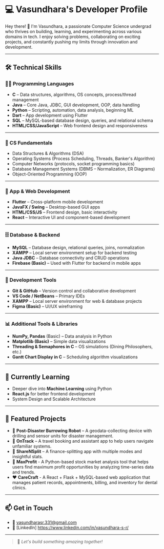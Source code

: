# 💻 Vasundhara's Developer Profile

Hey there! 👋 I'm Vasundhara, a passionate Computer Science undergrad who thrives on building, learning, and experimenting across various domains in tech. I enjoy solving problems, collaborating on exciting projects, and constantly pushing my limits through innovation and development.

---

## 🛠️ Technical Skills

### 👨‍💻 Programming Languages
- **C** – Data structures, algorithms, OS concepts, process/thread management
- **Java** – Core Java, JDBC, GUI development, OOP, data handling
- **Python** – Scripting, automation, data analysis, beginning ML
- **Dart** – App development using Flutter
- **SQL** – MySQL-based database design, queries, and relational schema
- **HTML/CSS/JavaScript** – Web frontend design and responsiveness

---

### 🧠 CS Fundamentals
- Data Structures & Algorithms (DSA)
- Operating Systems (Process Scheduling, Threads, Banker's Algorithm)
- Computer Networks (protocols, socket programming basics)
- Database Management Systems (DBMS – Normalization, ER Diagrams)
- Object-Oriented Programming (OOP)

---

### 📱 App & Web Development
- **Flutter** – Cross-platform mobile development
- **JavaFX / Swing** – Desktop-based GUI apps
- **HTML/CSS/JS** – Frontend design, basic interactivity
- **React** – Interactive UI and component-based development

---

### 🗄️ Database & Backend
- **MySQL** – Database design, relational queries, joins, normalization
- **XAMPP** – Local server environment setup for backend testing
- **Java JDBC** – Database connectivity and CRUD operations
- **Firebase (Basic)** – Used with Flutter for backend in mobile apps

---

### 🧪 Development Tools
- **Git & GitHub** – Version control and collaborative development
- **VS Code / NetBeans** – Primary IDEs
- **XAMPP** – Local server environment for web & database projects
- **Figma (Basic)** – UI/UX wireframing

---

### 📊 Additional Tools & Libraries
- **NumPy, Pandas** (Basic) – Data analysis in Python
- **Matplotlib (Basic)** – Simple data visualizations
- **Threading & Semaphores in C** – OS simulations (Dining Philosophers, etc.)
- **Gantt Chart Display in C** – Scheduling algorithm visualizations

---

## 🌱 Currently Learning
- Deeper dive into **Machine Learning** using Python
- **React.js** for better frontend development
- System Design and Scalable Architecture

---

## 📂 Featured Projects
- 🚨 **Post-Disaster Burrowing Robot** – A geodata-collecting device with drilling and sensor units for disaster management.
- 📲 **OnTrack** – A travel booking and assistant app to help users navigate unfamiliar systems.
- 💸 **ShareNSplit** – A finance-splitting app with multiple modes and insightful stats.
- 💸 **MaxProfit** - A Python-based stock market analysis tool that helps users find maximum profit opportunities by analyzing time-series data and trends.
- ❤️ **CareCraft** - A React + Flask + MySQL-based web application that manages patient records, appointments, billing, and inventory for dental clinics.

---

## 📫 Get in Touch
- 📧 vasundharasr.331@gmail.com 
- 💼 [LinkedIn] https://www.linkedin.com/in/vasundhara-s-r/

---

> 🚀 *Let's build something amazing together!*
